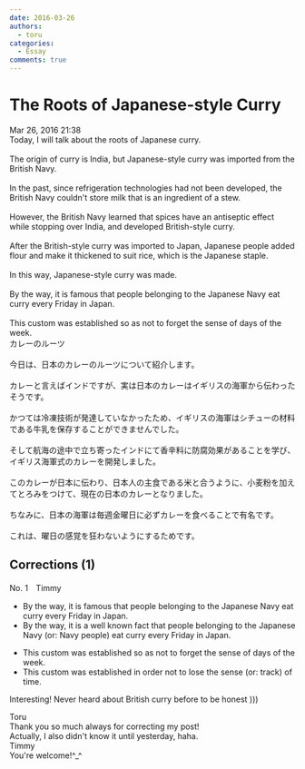 ```yaml
---
date: 2016-03-26
authors:
  - toru
categories:
  - Essay
comments: true
---
```


# The Roots of Japanese-style Curry
<div class="date">Mar 26, 2016 21:38</div>
<div id="post"><div id="body_show_ori">
Today, I will talk about the roots of Japanese curry.<br/><br/>The origin of curry is India, but Japanese-style curry was imported from the British Navy.<br/><br/>In the past, since refrigeration technologies had not been developed, the British Navy couldn't store milk that is an ingredient of a stew.<br/><br/>However, the British Navy learned that spices have an antiseptic effect while stopping over India, and developed British-style curry.<br/><br/>After the British-style curry was imported to Japan, Japanese people added flour and make it thickened to suit rice, which is the Japanese staple.<br/><br/>In this way, Japanese-style curry was made.<br/><br/>By the way, it is famous that people belonging to the Japanese Navy eat curry every Friday in Japan.<br/><br/>This custom was established so as not to forget the sense of days of the week.
</div></div>

<!-- more -->

<div id="post_ja"><div id="body_show_mo">
カレーのルーツ<br/><br/>今日は、日本のカレーのルーツについて紹介します。<br/><br/>カレーと言えばインドですが、実は日本のカレーはイギリスの海軍から伝わったそうです。<br/><br/>かつては冷凍技術が発達していなかったため、イギリスの海軍はシチューの材料である牛乳を保存することができませんでした。<br/><br/>そして航海の途中で立ち寄ったインドにて香辛料に防腐効果があることを学び、イギリス海軍式のカレーを開発しました。<br/><br/>このカレーが日本に伝わり、日本人の主食である米と合うように、小麦粉を加えてとろみをつけて、現在の日本のカレーとなりました。<br/><br/>ちなみに、日本の海軍は毎週金曜日に必ずカレーを食べることで有名です。<br/><br/>これは、曜日の感覚を狂わないようにするためです。
</div></div>

## Corrections (1)
<div id="block"><div class="first_name"> No. 1　<span class="just_name">Timmy</span></div><div id="block2">
<ul class="correction_field">
<li class="incorrect">By the way, it is famous that people belonging to the Japanese Navy eat curry every Friday in Japan.</li>
<li class="corrected correct">
By the way, it is <span class="f_blue">a well known fact</span> that people belonging to the Japanese Navy (or: <span class="f_blue">Navy people</span>) eat curry every Friday in Japan.
</li>
</ul>
<ul class="correction_field">
<li class="incorrect">This custom was established so as not to forget the sense of days of the week.</li>
<li class="corrected correct">
This custom was established <span class="f_blue">in order </span>not to <span class="f_blue">lose </span>the sense (or: <span class="f_blue">track</span>) of <span class="f_blue">time</span>.
</li>
</ul>
<p class="comment_small">
 Interesting! Never heard about British curry before to be honest )))
</p>

</div><div class="name"><span class="just_name">Toru</span><br>
Thank you so much always for correcting my post!<br/>Actually, I also didn't know it until yesterday, haha.
</div>
<div class="name"><span class="just_name">Timmy</span><br>
You're welcome!^_^
</div>
</div>
